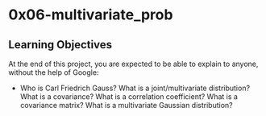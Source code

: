# 0x06-multivariate_prob

## Learning Objectives

At the end of this project, you are expected to be able to explain to anyone, without the help of Google:

* Who is Carl Friedrich Gauss?
What is a joint/multivariate distribution?
What is a covariance?
What is a correlation coefficient?
What is a covariance matrix?
What is a multivariate Gaussian distribution?

